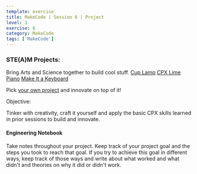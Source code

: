 ```yaml
---
template: exercise
title: MakeCode | Session 6 | Project
level: 1
exercise: 6
category: MakeCode
tags: ['MakeCode']
---
```


### STE(A)M Projects:

Bring Arts and Science together to build cool stuff.
[Cup Lamp](https://makecode.adafruit.com/projects/cartoon-network/cup-lamp)
[CPX Lime Piano](https://learn.adafruit.com/circuit-playground-express-piano-in-the-key-of-lime)
[Make It a Keyboard](https://learn.adafruit.com/make-it-a-keyboard/microsoft-makecode)

Pick [your own project](https://makecode.adafruit.com/projects/) and innovate on top of it!

Objective:

Tinker with creativity, craft it yourself and apply the basic CPX skills learned in prior sessions to build and innovate.

#### Engineering Notebook

Take notes throughout your project. Keep track of your project goal and the steps you took to reach that goal. If you try to achieve this goal in different ways, keep track of those ways and write about what worked and what didn't and theories on why it did or didn't work.
